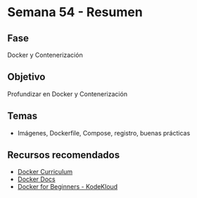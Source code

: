 # Semana 54 - Resumen

## Fase
Docker y Contenerización

## Objetivo
Profundizar en Docker y Contenerización

## Temas
- Imágenes, Dockerfile, Compose, registro, buenas prácticas

## Recursos recomendados
- [Docker Curriculum](https://docker-curriculum.com/)
- [Docker Docs](https://docs.docker.com/get-started/)
- [Docker for Beginners - KodeKloud](https://kodekloud.com/courses/docker-for-beginners/)
